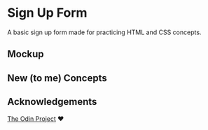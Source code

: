 # Sign Up Form

A basic sign up form made for practicing HTML and CSS concepts.

## Mockup

## New (to me) Concepts

## Acknowledgements

[The Odin Project](https://theodinproject.com) :heart: